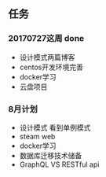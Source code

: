 ## 任务
### 20170727这周 done
* 设计模式两篇博客
* centos开发环境完善
* docker学习
* 云盘项目

### 8月计划
* 设计模式 看到单例模式
* steam web
* docker学习
* 数据库迁移技术储备
* GraphQL VS RESTful api
